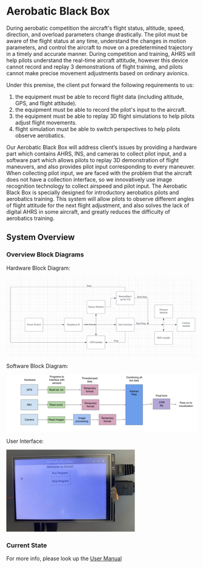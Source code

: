 # Aerobatic Black Box

 During aerobatic competition the aircraft's flight status, altitude, speed, direction, and overload parameters change drastically. The pilot must be aware of the flight status at any time, understand the changes in motion parameters, and control the aircraft to move on a predetermined trajectory in a timely and accurate manner. During competition and training, AHRS will help pilots understand the real-time aircraft attitude, however this device cannot record and replay 3 demonstrations of flight training, and pilots cannot make precise movement adjustments based on ordinary avionics.
 
 Under this premise, the client put forward the following requirements to us:
1. the equipment must be able to record flight data (including altitude, GPS, and flight attitude). 
2. the equipment must be able to record the pilot's input to the aircraft. 
3. the equipment must be able to replay 3D flight simulations to help pilots adjust flight movements. 
4. flight simulation must be able to switch perspectives to help pilots observe aerobatics.
 
Our Aerobatic Black Box will address client’s issues by providing a hardware part which contains AHRS, INS, and cameras to collect pilot input, and a software part which allows pilots to replay 3D demonstration of flight maneuvers, and also provides pilot input corresponding to every maneuver. When collecting pilot input, we are faced with the problem that the aircraft does not have a collection interface, so we innovatively use image recognition technology to collect airspeed and pilot input.
The Aerobatic Black Box is specially designed for introductory aerobatics pilots and aerobatics training. This system will allow pilots to observe different angles of flight attitude for the next flight adjustment, and also solves the lack of digital AHRS in some aircraft, and greatly reduces the difficulty of aerobatics training.

## System Overview
### Overview Block Diagrams
Hardware Block Diagram:

![](https://github.com/BU-Senior-Design-Aerobatics-Black-Box/BU-Senior-Design-Aerobatics-Black-Box.github.io/blob/main/User%20Manual/Hardware%20Block%20Diagram.png)

Software Block Diagram:

![](https://github.com/BU-Senior-Design-Aerobatics-Black-Box/BU-Senior-Design-Aerobatics-Black-Box.github.io/blob/main/User%20Manual/Software%20Block%20Diagram.png)

User Interface:

![](https://github.com/BU-Senior-Design-Aerobatics-Black-Box/BU-Senior-Design-Aerobatics-Black-Box.github.io/blob/main/User%20Manual/User%20Interface.jpg)

### Current State


For more info, please look up the [User Manual](https://github.com/BU-Senior-Design-Aerobatics-Black-Box/BU-Senior-Design-Aerobatics-Black-Box.github.io/blob/main/Team%209%20User%20Manual%20Final.docx)
